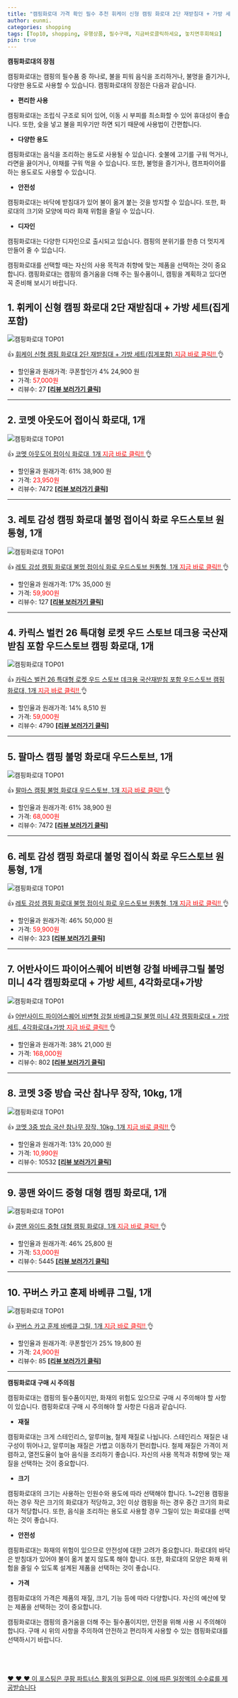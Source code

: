 ```yaml
---
title: "캠핑화로대 가격 확인 필수 추천 휘케이 신형 캠핑 화로대 2단 재받침대 + 가방 세트(집게포함) 비교 장점 구매가이드"
author: eunmi.
categories: shopping
tags: [Top10, shopping, 유행상품, 필수구매, 지금바로클릭하세요, 놓치면후회해요]
pin: true
---
```

**캠핑화로대의 장점**

캠핑화로대는 캠핑의 필수품 중 하나로, 불을 피워 음식을 조리하거나, 불멍을 즐기거나, 다양한 용도로 사용할 수 있습니다. 캠핑화로대의 장점은 다음과 같습니다.

* **편리한 사용**

캠핑화로대는 조립식 구조로 되어 있어, 이동 시 부피를 최소화할 수 있어 휴대성이 좋습니다. 또한, 숯을 넣고 불을 피우기만 하면 되기 때문에 사용법이 간편합니다.

* **다양한 용도**

캠핑화로대는 음식을 조리하는 용도로 사용될 수 있습니다. 숯불에 고기를 구워 먹거나, 라면을 끓이거나, 야채를 구워 먹을 수 있습니다. 또한, 불멍을 즐기거나, 캠프파이어를 하는 용도로도 사용할 수 있습니다.

* **안전성**

캠핑화로대는 바닥에 받침대가 있어 불이 옮겨 붙는 것을 방지할 수 있습니다. 또한, 화로대의 크기와 모양에 따라 화재 위험을 줄일 수 있습니다.

* **디자인**

캠핑화로대는 다양한 디자인으로 출시되고 있습니다. 캠핑의 분위기를 한층 더 멋지게 만들어 줄 수 있습니다.

캠핑화로대를 선택할 때는 자신의 사용 목적과 취향에 맞는 제품을 선택하는 것이 중요합니다. 캠핑화로대는 캠핑의 즐거움을 더해 주는 필수품이니, 캠핑을 계획하고 있다면 꼭 준비해 보시기 바랍니다.

   

## 1. 휘케이 신형 캠핑 화로대 2단 재받침대 + 가방 세트(집게포함)

![캠핑화로대 TOP01](https://thumbnail7.coupangcdn.com/thumbnails/remote/230x230ex/image/vendor_inventory/b45b/bd2e6f3dce1ce2a7723d6abedcb9bdcbd4fcada1f8be75677ff0907ee3e9.jpg)


👍 [휘케이 신형 캠핑 화로대 2단 재받침대 + 가방 세트(집게포함) <font color=red> 지금 바로 클릭!! </font> ](https://link.coupang.com/re/AFFSDP?lptag=AF3617701&subid=GithubCoopas&pageKey=7690198462&traceid=V0-153&itemId=20563073617&vendorItemId=86847846607) 👌 


- 할인율과 원래가격: 쿠폰할인가 4%  24,900   원
- 가격: <span style='color:red'>57,000원</span>
- 리뷰수: 27  [**[리뷰 보러가기 클릭]**](https://link.coupang.com/re/AFFSDP?lptag=AF3617701&subid=GithubCoopas&pageKey=7690198462&traceid=V0-153&itemId=20563073617&vendorItemId=86847846607)

---


   

## 2. 코멧 아웃도어 접이식 화로대, 1개

![캠핑화로대 TOP01](https://thumbnail7.coupangcdn.com/thumbnails/remote/230x230ex/image/retail/images/3965875297510-028be2f9-6487-4220-b280-6169dd37d032.jpg)


👍 [코멧 아웃도어 접이식 화로대, 1개 <font color=red> 지금 바로 클릭!! </font> ](https://link.coupang.com/re/AFFSDP?lptag=AF3617701&subid=GithubCoopas&pageKey=5257954155&traceid=V0-153&itemId=7463433468&vendorItemId=74754339411) 👌 


- 할인율과 원래가격: 61%  38,900   원
- 가격: <span style='color:red'>23,950원</span>
- 리뷰수: 7472  [**[리뷰 보러가기 클릭]**](https://link.coupang.com/re/AFFSDP?lptag=AF3617701&subid=GithubCoopas&pageKey=5257954155&traceid=V0-153&itemId=7463433468&vendorItemId=74754339411)

---


   

## 3. 레토 감성 캠핑 화로대 불멍 접이식 화로 우드스토브 원통형, 1개

![캠핑화로대 TOP01](https://thumbnail6.coupangcdn.com/thumbnails/remote/230x230ex/image/vendor_inventory/1669/7f882732063626884f068a283beb5bc713b99874d207179d2a75e67ba641.jpg)


👍 [레토 감성 캠핑 화로대 불멍 접이식 화로 우드스토브 원통형, 1개 <font color=red> 지금 바로 클릭!! </font> ](https://link.coupang.com/re/AFFSDP?lptag=AF3617701&subid=GithubCoopas&pageKey=7611047501&traceid=V0-153&itemId=20157512611&vendorItemId=87250141493) 👌 


- 할인율과 원래가격: 17%  35,000   원
- 가격: <span style='color:red'>59,900원</span>
- 리뷰수: 127  [**[리뷰 보러가기 클릭]**](https://link.coupang.com/re/AFFSDP?lptag=AF3617701&subid=GithubCoopas&pageKey=7611047501&traceid=V0-153&itemId=20157512611&vendorItemId=87250141493)

---


   

## 4. 카릭스 벌컨 26 특대형 로켓 우드 스토브 데크용 국산재받침 포함 우드스토브 캠핑 화로대, 1개

![캠핑화로대 TOP01](https://thumbnail7.coupangcdn.com/thumbnails/remote/230x230ex/image/vendor_inventory/a10a/6a2d622e1a1633155e70590e7bd28619baca63cd2154597e93d94fd992be.jpg)


👍 [카릭스 벌컨 26 특대형 로켓 우드 스토브 데크용 국산재받침 포함 우드스토브 캠핑 화로대, 1개 <font color=red> 지금 바로 클릭!! </font> ](https://link.coupang.com/re/AFFSDP?lptag=AF3617701&subid=GithubCoopas&pageKey=7399080849&traceid=V0-153&itemId=19146998035&vendorItemId=76502066147) 👌 


- 할인율과 원래가격: 14%  8,510   원
- 가격: <span style='color:red'>59,000원</span>
- 리뷰수: 4790  [**[리뷰 보러가기 클릭]**](https://link.coupang.com/re/AFFSDP?lptag=AF3617701&subid=GithubCoopas&pageKey=7399080849&traceid=V0-153&itemId=19146998035&vendorItemId=76502066147)

---


   

## 5. 팔마스 캠핑 불멍 화로대 우드스토브, 1개

![캠핑화로대 TOP01](https://thumbnail9.coupangcdn.com/thumbnails/remote/230x230ex/image/vendor_inventory/acf3/7c97b809f48e3267466720cb58976d0d98fae54b25901af865dad41d1989.jpg)


👍 [팔마스 캠핑 불멍 화로대 우드스토브, 1개 <font color=red> 지금 바로 클릭!! </font> ](https://link.coupang.com/re/AFFSDP?lptag=AF3617701&subid=GithubCoopas&pageKey=7167358505&traceid=V0-153&itemId=18049504116&vendorItemId=85203607287) 👌 


- 할인율과 원래가격: 61%  38,900   원
- 가격: <span style='color:red'>68,000원</span>
- 리뷰수: 7472  [**[리뷰 보러가기 클릭]**](https://link.coupang.com/re/AFFSDP?lptag=AF3617701&subid=GithubCoopas&pageKey=7167358505&traceid=V0-153&itemId=18049504116&vendorItemId=85203607287)

---


   

## 6. 레토 감성 캠핑 화로대 불멍 접이식 화로 우드스토브 원통형, 1개

![캠핑화로대 TOP01](https://thumbnail6.coupangcdn.com/thumbnails/remote/230x230ex/image/vendor_inventory/1669/7f882732063626884f068a283beb5bc713b99874d207179d2a75e67ba641.jpg)


👍 [레토 감성 캠핑 화로대 불멍 접이식 화로 우드스토브 원통형, 1개 <font color=red> 지금 바로 클릭!! </font> ](https://link.coupang.com/re/AFFSDP?lptag=AF3617701&subid=GithubCoopas&pageKey=7611047501&traceid=V0-153&itemId=20157512611&vendorItemId=87250141493) 👌 


- 할인율과 원래가격: 46%  50,000   원
- 가격: <span style='color:red'>59,900원</span>
- 리뷰수: 323  [**[리뷰 보러가기 클릭]**](https://link.coupang.com/re/AFFSDP?lptag=AF3617701&subid=GithubCoopas&pageKey=7611047501&traceid=V0-153&itemId=20157512611&vendorItemId=87250141493)

---


   

## 7. 어반사이드 파이어스퀘어 비변형 강철 바베큐그릴 불멍 미니 4각 캠핑화로대 + 가방 세트, 4각화로대+가방

![캠핑화로대 TOP01](https://thumbnail7.coupangcdn.com/thumbnails/remote/230x230ex/image/retail/images/4255913719117807-76f6d402-1f98-462a-8ffc-2b464b59cd82.jpg)


👍 [어반사이드 파이어스퀘어 비변형 강철 바베큐그릴 불멍 미니 4각 캠핑화로대 + 가방 세트, 4각화로대+가방 <font color=red> 지금 바로 클릭!! </font> ](https://link.coupang.com/re/AFFSDP?lptag=AF3617701&subid=GithubCoopas&pageKey=7414808155&traceid=V0-153&itemId=11262527363&vendorItemId=81523452067) 👌 


- 할인율과 원래가격: 38%  21,000   원
- 가격: <span style='color:red'>168,000원</span>
- 리뷰수: 802  [**[리뷰 보러가기 클릭]**](https://link.coupang.com/re/AFFSDP?lptag=AF3617701&subid=GithubCoopas&pageKey=7414808155&traceid=V0-153&itemId=11262527363&vendorItemId=81523452067)

---


   

## 8. 코멧 3중 방습 국산 참나무 장작, 10kg, 1개

![캠핑화로대 TOP01](https://thumbnail8.coupangcdn.com/thumbnails/remote/230x230ex/image/retail/images/7277525902728950-51b2c26c-b204-4dcd-8442-72bd2733fe14.png)


👍 [코멧 3중 방습 국산 참나무 장작, 10kg, 1개 <font color=red> 지금 바로 클릭!! </font> ](https://link.coupang.com/re/AFFSDP?lptag=AF3617701&subid=GithubCoopas&pageKey=5381058739&traceid=V0-153&itemId=17052556988&vendorItemId=84226983297) 👌 


- 할인율과 원래가격: 13%  20,000   원
- 가격: <span style='color:red'>10,990원</span>
- 리뷰수: 10532  [**[리뷰 보러가기 클릭]**](https://link.coupang.com/re/AFFSDP?lptag=AF3617701&subid=GithubCoopas&pageKey=5381058739&traceid=V0-153&itemId=17052556988&vendorItemId=84226983297)

---


   

## 9. 콩맨 와이드 중형 대형 캠핑 화로대, 1개

![캠핑화로대 TOP01](https://thumbnail10.coupangcdn.com/thumbnails/remote/230x230ex/image/vendor_inventory/29c7/e3bfe4d3e96188620448e7d5d9829afaa03f025a95ab27f9fd1cdbf93329.jpg)


👍 [콩맨 와이드 중형 대형 캠핑 화로대, 1개 <font color=red> 지금 바로 클릭!! </font> ](https://link.coupang.com/re/AFFSDP?lptag=AF3617701&subid=GithubCoopas&pageKey=7515942356&traceid=V0-153&itemId=19703162403&vendorItemId=86807820142) 👌 


- 할인율과 원래가격: 46%  25,800   원
- 가격: <span style='color:red'>53,000원</span>
- 리뷰수: 5445  [**[리뷰 보러가기 클릭]**](https://link.coupang.com/re/AFFSDP?lptag=AF3617701&subid=GithubCoopas&pageKey=7515942356&traceid=V0-153&itemId=19703162403&vendorItemId=86807820142)

---


   

## 10. 꾸버스 카고 훈제 바베큐 그릴, 1개

![캠핑화로대 TOP01](https://thumbnail10.coupangcdn.com/thumbnails/remote/230x230ex/image/retail/images/2022/10/28/16/4/41b30f60-73b4-4ccb-986e-2e1151b9d10a.jpg)


👍 [꾸버스 카고 훈제 바베큐 그릴, 1개 <font color=red> 지금 바로 클릭!! </font> ](https://link.coupang.com/re/AFFSDP?lptag=AF3617701&subid=GithubCoopas&pageKey=6875781652&traceid=V0-153&itemId=16462893852&vendorItemId=83652877235) 👌 


- 할인율과 원래가격: 쿠폰할인가 25%  19,800   원
- 가격: <span style='color:red'>24,900원</span>
- 리뷰수: 85  [**[리뷰 보러가기 클릭]**](https://link.coupang.com/re/AFFSDP?lptag=AF3617701&subid=GithubCoopas&pageKey=6875781652&traceid=V0-153&itemId=16462893852&vendorItemId=83652877235)

---
**캠핑화로대 구매 시 주의점**

캠핑화로대는 캠핑의 필수품이지만, 화재의 위험도 있으므로 구매 시 주의해야 할 사항이 있습니다. 캠핑화로대 구매 시 주의해야 할 사항은 다음과 같습니다.

* **재질**

캠핑화로대는 크게 스테인리스, 알루미늄, 철제 재질로 나뉩니다. 스테인리스 재질은 내구성이 뛰어나고, 알루미늄 재질은 가볍고 이동하기 편리합니다. 철제 재질은 가격이 저렴하고, 열전도율이 높아 음식을 조리하기 좋습니다. 자신의 사용 목적과 취향에 맞는 재질을 선택하는 것이 중요합니다.

* **크기**

캠핑화로대의 크기는 사용하는 인원수와 용도에 따라 선택해야 합니다. 1~2인용 캠핑을 하는 경우 작은 크기의 화로대가 적당하고, 3인 이상 캠핑을 하는 경우 중간 크기의 화로대가 적당합니다. 또한, 음식을 조리하는 용도로 사용할 경우 그릴이 있는 화로대를 선택하는 것이 좋습니다.

* **안전성**

캠핑화로대는 화재의 위험이 있으므로 안전성에 대한 고려가 중요합니다. 화로대의 바닥은 받침대가 있어야 불이 옮겨 붙지 않도록 해야 합니다. 또한, 화로대의 모양은 화재 위험을 줄일 수 있도록 설계된 제품을 선택하는 것이 좋습니다.

* **가격**

캠핑화로대의 가격은 제품의 재질, 크기, 기능 등에 따라 다양합니다. 자신의 예산에 맞는 제품을 선택하는 것이 중요합니다.

캠핑화로대는 캠핑의 즐거움을 더해 주는 필수품이지만, 안전을 위해 사용 시 주의해야 합니다. 구매 시 위의 사항을 주의하여 안전하고 편리하게 사용할 수 있는 캠핑화로대를 선택하시기 바랍니다.<br><br><br><br><br> [ ❤ ❤ ❤ 이 포스팅은 쿠팡 파트너스 활동의 일환으로, 이에 따른 일정액의 수수료를 제공받습니다](https://link.coupang.com/a/bcEFyh)
